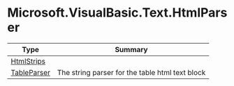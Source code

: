 ﻿
# Microsoft.VisualBasic.Text.HtmlParser

|Type|Summary|
|----|-------|
|[HtmlStrips](./HtmlStrips.md)||
|[TableParser](./TableParser.md)|The string parser for the table html text block|

